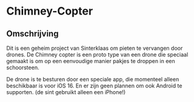 # Chimney-Copter

## Omschrijving
Dit is een geheim project van Sinterklaas om pieten te vervangen door drones.
De Chimney copter is een proto type van een drone die speciaal gemaakt is om op een eenvoudige manier pakjes te droppen in een schoorsteen.


De drone is te besturen door een speciale app, die momenteel alleen beschikbaar is voor iOS 16. En er zijn geen plannen om ook Android te supporten.
(de sint gebruikt alleen een iPhone!)

